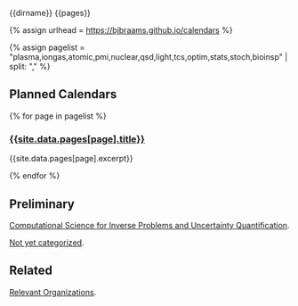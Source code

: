 <head>
  <link rel="stylesheet" href="assets/style.css">
  <meta name="google-site-verification" content="-TclahrTImXSL7tMHLFb3wUP8ne2e1MvaT5MyUA5msA" />
</head>

{{dirname}}
{{pages}}

{% assign urlhead = https://bjbraams.github.io/calendars %}

{% assign pagelist = "plasma,iongas,atomic,pmi,nuclear,qsd,light,tcs,optim,stats,stoch,bioinsp" | split: "," %}

## Planned Calendars

{% for page in pagelist %}

### [{{site.data.pages[page].title}}]({{urlhead}}/{{page}})

{{site.data.pages[page].excerpt}}

{% endfor %}

## Preliminary

[Computational Science for Inverse Problems and Uncertainty Quantification]().

[Not yet categorized]({{urlhead}}/inprogress).

## Related

[Relevant Organizations]({{urlhead}}/orgs).

